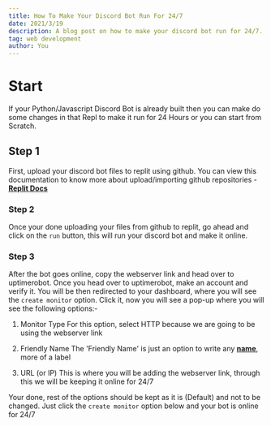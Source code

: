 ```yaml
---
title: How To Make Your Discord Bot Run For 24/7
date: 2021/3/19
description: A blog post on how to make your discord bot run for 24/7.
tag: web development
author: You
---
```


# Start

If your Python/Javascript Discord Bot is already built then you can make do some changes in that Repl to make it run for 24 Hours or you can start from Scratch.

## Step 1

First, upload your discord bot files to replit using github. You can view this documentation to know more about upload/importing github repositories - [**Replit Docs**](https://docs.replit.com/tutorials/06-github-and-run-button)

### Step 2

Once your done uploading your files from github to replit, go ahead and click on the ``run`` button, this will run your discord bot and make it online.

### Step 3

After the bot goes online, copy the webserver link and head over to uptimerobot. Once you head over to uptimerobot, make an account and verify it. You will be then redirected to your dashboard, where you will see the `create monitor` option. Click it, now you will see a pop-up where you will see the following options:- 

1. Monitor Type
For this option, select HTTP because we are going to be using the webserver link

2. Friendly Name
The 'Friendly Name' is just an option to write any [**name**](https://www.google.com/url?sa=t&rct=j&q=&esrc=s&source=web&cd=&cad=rja&uact=8&ved=2ahUKEwj4-LWP_PTzAhXZfn0KHQiYAzMQ3yx6BAgDEAI&url=https%3A%2F%2Fwww.youtube.com%2Fwatch%3Fv%3DxvFZjo5PgG0&usg=AOvVaw1bR_FN-SnfIGtKD3fjAA5P), more of a label

3. URL (or IP)
This is where you will be adding the webserver link, through this we will be keeping it online for 24/7

Your done, rest of the options should be kept as it is (Default) and not to be changed. Just click the `create monitor` option below and your bot is online for 24/7
